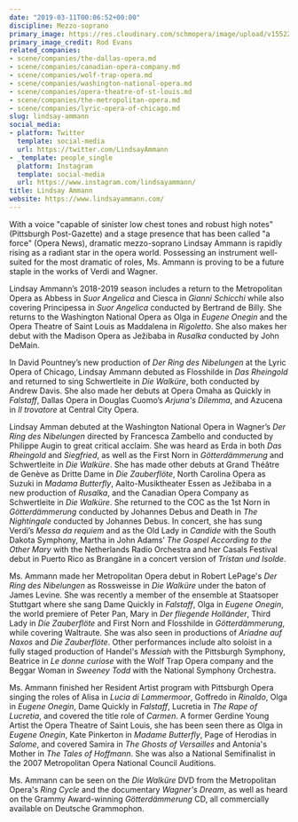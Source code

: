 ```yaml
---
date: "2019-03-11T00:06:52+00:00"
discipline: Mezzo-soprano
primary_image: https://res.cloudinary.com/schmopera/image/upload/v1552262509/media/2019/03/LindsayAmmann.jpg
primary_image_credit: Rod Evans
related_companies:
- scene/companies/the-dallas-opera.md
- scene/companies/canadian-opera-company.md
- scene/companies/wolf-trap-opera.md
- scene/companies/washington-national-opera.md
- scene/companies/opera-theatre-of-st-louis.md
- scene/companies/the-metropolitan-opera.md
- scene/companies/lyric-opera-of-chicago.md
slug: lindsay-ammann
social_media:
- platform: Twitter
  template: social-media
  url: https://twitter.com/LindsayAmmann
- _template: people_single
  platform: Instagram
  template: social-media
  url: https://www.instagram.com/lindsayammann/
title: Lindsay Ammann
website: https://www.lindsayammann.com/
---
```

With a voice "capable of sinister low chest tones and robust high notes" (Pittsburgh Post-Gazette) and a stage presence that has been called "a force" (Opera News), dramatic mezzo-soprano Lindsay Ammann is rapidly rising as a radiant star in the opera world. Possessing an instrument well-suited for the most dramatic of roles, Ms. Ammann is proving to be a future staple in the works of Verdi and Wagner.  
  
Lindsay Ammann’s 2018-2019 season includes a return to the Metropolitan Opera as Abbess in _Suor Angelica_ and Ciesca in _Gianni Schicchi_ while also covering Principessa in _Suor Angelica_ conducted by Bertrand de Billy. She returns to the Washington National Opera as Olga in _Eugene Onegin_ and the Opera Theatre of Saint Louis as Maddalena in _Rigoletto_. She also makes her debut with the Madison Opera as Ježibaba in _Rusalka_ conducted by John DeMain.  
  
In David Pountney’s new production of _Der Ring des Nibelungen_ at the Lyric Opera of Chicago, Lindsay Ammann debuted as Flosshilde in _Das Rheingold_ and returned to sing Schwertleite in _Die Walküre_, both conducted by Andrew Davis. She also made her debuts at Opera Omaha as Quickly in _Falstaff_, Dallas Opera in Douglas Cuomo’s _Arjuna's Dilemma_, and Azucena in _Il trovatore_ at Central City Opera.  
  
Lindsay Amman debuted at the Washington National Opera in Wagner’s _Der Ring des Nibelungen_ directed by Francesca Zambello and conducted by Philippe Augin to great critical acclaim. She was heard as Erda in both _Das Rheingold_ and _Siegfried_, as well as the First Norn in _Götterdämmerung_ and Schwertleite in _Die Walküre_. She has made other debuts at Grand Théâtre de Genève as Dritte Dame in _Die Zauberflöte_, North Carolina Opera as Suzuki in _Madama Butterfly_, Aalto-Musiktheater Essen as Ježibaba in a new production of _Rusalka_, and the Canadian Opera Company as Schwertleite in _Die Walküre_. She returned to the COC as the 1st Norn in _Götterdämmerung_ conducted by Johannes Debus and Death in _The Nightingale_ conducted by Johannes Debus. In concert, she has sung Verdi’s _Messa da requiem_ and as the Old Lady in _Candide_ with the South Dakota Symphony, Martha in John Adams’ _The Gospel According to the Other Mary_ with the Netherlands Radio Orchestra and her Casals Festival debut in Puerto Rico as Brangäne in a concert version of _Tristan und Isolde_.   
  
Ms. Ammann made her Metropolitan Opera debut in Robert LePage's _Der Ring des Nibelungen_ as Rossweisse in _Die Walküre_ under the baton of James Levine. She was recently a member of the ensemble at Staatsoper Stuttgart where she sang Dame Quickly in _Falstaff_, Olga in _Eugene Onegin_, the world premiere of Peter Pan, Mary in _Der fliegende Holländer_, Third Lady in _Die Zauberflöte_ and First Norn and Flosshilde in _Götterdämmerung_, while covering Waltraute. She was also seen in productions of _Ariadne auf Naxos_ and _Die Zauberflöte_. Other performances include alto soloist in a fully staged production of Handel's _Messiah_ with the Pittsburgh Symphony, Beatrice in _Le donne curiose_ with the Wolf Trap Opera company and the Beggar Woman in _Sweeney Todd_ with the National Symphony Orchestra.   
  
Ms. Ammann finished her Resident Artist program with Pittsburgh Opera singing the roles of Alisa in _Lucia di Lammermoor_, Goffredo in _Rinaldo_, Olga in _Eugene Onegin_, Dame Quickly in _Falstaff_, Lucretia in _The Rape of Lucretia_, and covered the title role of _Carmen_. A former Gerdine Young Artist the Opera Theatre of Saint Louis, she has been seen there as Olga in _Eugene Onegin_, Kate Pinkerton in _Madame Butterfly_, Page of Herodias in _Salome_, and covered Samira in _The Ghosts of Versailles_ and Antonia's Mother in _The Tales of Hoffmann_. She was also a National Semifinalist in the 2007 Metropolitan Opera National Council Auditions.  
  
Ms. Ammann can be seen on the _Die Walküre_ DVD from the Metropolitan Opera's _Ring Cycle_ and the documentary _Wagner's Dream_, as well as heard on the Grammy Award-winning _Götterdämmerung_ CD, all commercially available on Deutsche Grammophon.